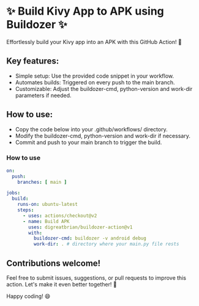 # ✨ Build Kivy App to APK using Buildozer ✨

Effortlessly build your Kivy app into an APK with this GitHub Action! 🚀

## Key features:
 * Simple setup: Use the provided code snippet in your workflow.
 * Automates builds: Triggered on every push to the main branch.
 * Customizable: Adjust the buildozer-cmd, python-version and work-dir parameters if needed.

## How to use:
 * Copy the code below into your .github/workflows/ directory.
 * Modify the buildozer-cmd, python-version and work-dir if necessary.
 * Commit and push to your main branch to trigger the build.

### How to use  
```yml
on:
  push:
    branches: [ main ]

jobs:
  build:
    runs-on: ubuntu-latest
    steps:
      - uses: actions/checkout@v2
      - name: Build APK
        uses: digreatbrian/buildozer-action@v1
        with:
          buildozer-cmd: buildozer -v android debug
          work-dir: . # directory where your main.py file rests
```

## Contributions welcome!
Feel free to submit issues, suggestions, or pull requests to improve this action. Let's make it even better together! 🤗  

Happy coding! 😄

